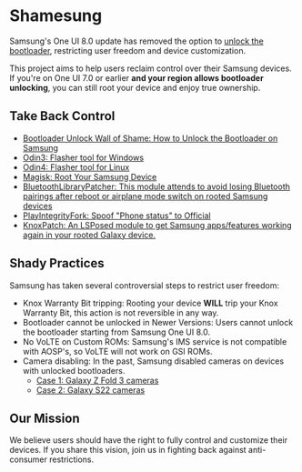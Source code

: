 # Shamesung

Samsung's One UI 8.0 update has removed the option to [unlock the bootloader](https://xdaforums.com/t/bootloader-unlocking-option-removed-from-one-ui-8-0.4751904), restricting user freedom and device customization.

This project aims to help users reclaim control over their Samsung devices. If you're on One UI 7.0 or earlier **and your region allows bootloader unlocking**, you can still root your device and enjoy true ownership.

## Take Back Control

- [Bootloader Unlock Wall of Shame: How to Unlock the Bootloader on Samsung](https://github.com/melontini/bootloader-unlock-wall-of-shame/blob/main/misc/samsung-unlock.md)
- [Odin3: Flasher tool for Windows](https://xdaforums.com/t/patched-odin-3-13-1.3762572)
- [Odin4: Flasher tool for Linux](https://xdaforums.com/t/official-samsung-odin-v4-1-2-1-dc05e3ea-for-linux.4453423)
- [Magisk: Root Your Samsung Device](https://topjohnwu.github.io/Magisk/install.html#samsung-devices)
- [BluetoothLibraryPatcher: This module attends to avoid losing Bluetooth pairings after reboot or airplane mode switch on rooted Samsung devices](https://github.com/3arthur6/BluetoothLibraryPatcher)
- [PlayIntegrityFork: Spoof "Phone status" to Official](https://github.com/osm0sis/PlayIntegrityFork)
- [KnoxPatch: An LSPosed module to get Samsung apps/features working again in your rooted Galaxy device.](https://github.com/salvogiangri/KnoxPatch)

## Shady Practices

Samsung has taken several controversial steps to restrict user freedom:

- Knox Warranty Bit tripping: Rooting your device **WILL** trip your Knox Warranty Bit, this action is not reversible in any way.
- Bootloader cannot be unlocked in Newer Versions: Users cannot unlock the bootloader starting from Samsung One UI 8.0.
- No VoLTE on Custom ROMs: Samsung's IMS service is not compatible with AOSP's, so VoLTE will not work on GSI ROMs.
- Camera disabling: In the past, Samsung disabled cameras on devices with unlocked bootloaders.
  - [Case 1: Galaxy Z Fold 3 cameras](https://www.xda-developers.com/bootloader-unlocking-no-longer-kills-galaxy-z-fold-3-cameras)
  - [Case 2: Galaxy S22 cameras](https://www.xda-developers.com/samsung-galaxy-s22-bootloader-unlock-camera-working)

## Our Mission

We believe users should have the right to fully control and customize their devices. If you share this vision, join us in fighting back against anti-consumer restrictions.
